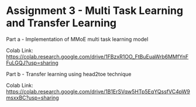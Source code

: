 # Assignment 3 - Multi Task Learning and Transfer Learning

Part a - Implementation of MMoE multi task learning model

Colab Link: https://colab.research.google.com/drive/1FBzxR1OO_FtBuEuaWrb6MMfYnFFuLGQJ?usp=sharing

Part b - Transfer learning using head2toe technique

Colab Link: https://colab.research.google.com/drive/1B1ErSVqw5HTp5EqYQssfVC4pW9msxxBC?usp=sharing
